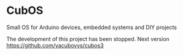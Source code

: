 # CubOS
Small OS for Arduino devices, embedded systems and DIY projects

The development of this project has been stopped. 
Next version https://github.com/yacubovvs/cubos3
